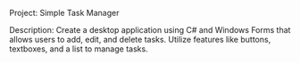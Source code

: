 Project: Simple Task Manager

Description: Create a desktop application using C# and Windows Forms that allows users to add, edit, and delete tasks. Utilize features like buttons, textboxes, and a list to manage tasks.